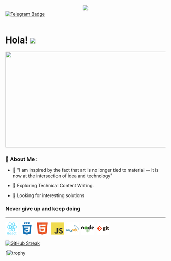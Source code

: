 <div id="header" align="center">
  <img src="https://media1.giphy.com/media/v1.Y2lkPTc5MGI3NjExdTM0NDJ0eXB3c213a3NxMG9zNXB0MnIzYmIxZGozdnp4dWg0YW1xMSZlcD12MV9pbnRlcm5hbF9naWZfYnlfaWQmY3Q9Zw/uISzZpAzbQ4nK/giphy.gif" width="300"/>
</div>

<div id="badges">
  <a href="https://t.me/bootsudoroot">
    <img src="https://img.shields.io/badge/t.me-blue?style=for-the-badge&logo=telegram&logoColor=white" alt="Telegram Badge"/>
  </a>
</div>

<img src="https://komarev.com/ghpvc/?username=frek666&style=flat-square&color=blue" alt=""/>

<h1>
  Hola!
  <img src="https://media.giphy.com/media/hvRJCLFzcasrR4ia7z/giphy.gif" width="25px"/>
</h1>

<div align="center">
  <img src="https://media0.giphy.com/media/v1.Y2lkPTc5MGI3NjExNHk4N3p1MGtpZHlyZjB3NTNpODJsY21oZ2p4ODhzNDZ6M3Zwam94cCZlcD12MV9pbnRlcm5hbF9naWZfYnlfaWQmY3Q9Zw/LOJt1jzWOeZBtPLYbL/giphy.gif" width="600" height="300"/>
</div>


### 	:robot: About Me :

- :telescope: "I am inspired by the fact that art is no longer tied to material — it is now at the intersection of idea and technology"

- :dizzy: Exploring Technical Content Writing.

- :space_invader: Looking for interesting solutions

###    Never give up and keep doing
---
<div>
  <img src="https://github.com/devicons/devicon/blob/master/icons/react/react-original-wordmark.svg" title="React" alt="React" width="40" height="40"/>&nbsp;
  <img src="https://github.com/devicons/devicon/blob/master/icons/css3/css3-plain-wordmark.svg"  title="CSS3" alt="CSS" width="40" height="40"/>&nbsp;
  <img src="https://github.com/devicons/devicon/blob/master/icons/html5/html5-original.svg" title="HTML5" alt="HTML" width="40" height="40"/>&nbsp;
  <img src="https://github.com/devicons/devicon/blob/master/icons/javascript/javascript-original.svg" title="JavaScript" alt="JavaScript" width="40" height="40"/>&nbsp;
  <img src="https://github.com/devicons/devicon/blob/master/icons/mysql/mysql-original-wordmark.svg" title="MySQL"  alt="MySQL" width="40" height="40"/>&nbsp;
  <img src="https://github.com/devicons/devicon/blob/master/icons/nodejs/nodejs-original-wordmark.svg" title="NodeJS" alt="NodeJS" width="40" height="40"/>&nbsp;
  <img src="https://github.com/devicons/devicon/blob/master/icons/git/git-original-wordmark.svg" title="Git" **alt="Git" width="40" height="40"/>
</div>

[![GitHub Streak](http://github-readme-streak-stats.herokuapp.com?user=frek666&theme=dark&background=000000)](https://git.io/streak-stats)

[![trophy](https://github-profile-trophy.vercel.app/?username=frek666&column=3&margin-w=15&margin-h=15)
